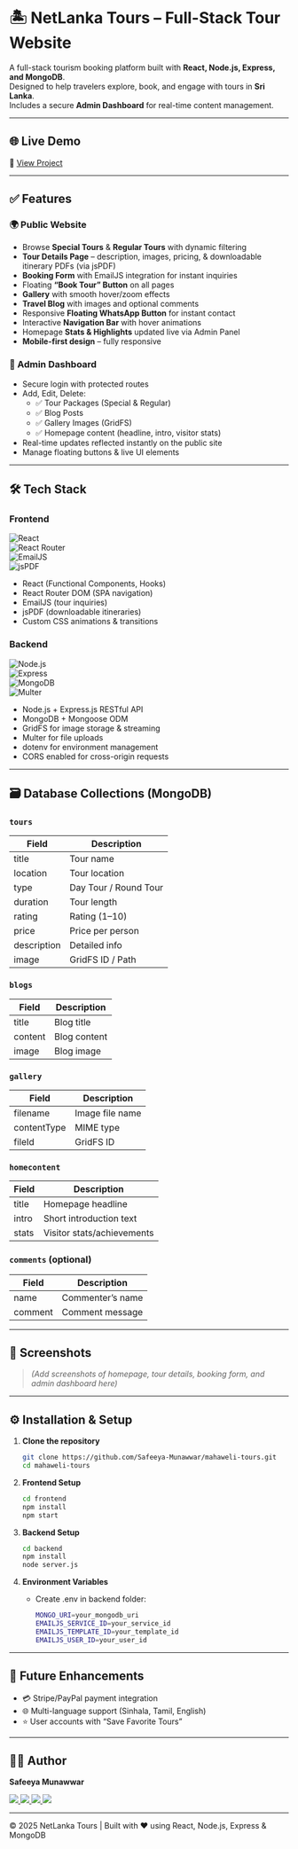 # 🏝️ NetLanka Tours – Full-Stack Tour Website

A full-stack tourism booking platform built with **React, Node.js, Express, and MongoDB**.  
Designed to help travelers explore, book, and engage with tours in **Sri Lanka**.  
Includes a secure **Admin Dashboard** for real-time content management.  

---

## 🌐 Live Demo  
🔗 [View Project](https://your-live-demo-link.com)  

---

## ✅ Features

### 🌍 Public Website
- Browse **Special Tours** & **Regular Tours** with dynamic filtering  
- **Tour Details Page** – description, images, pricing, & downloadable itinerary PDFs (via jsPDF)  
- **Booking Form** with EmailJS integration for instant inquiries  
- Floating **“Book Tour” Button** on all pages  
- **Gallery** with smooth hover/zoom effects  
- **Travel Blog** with images and optional comments  
- Responsive **Floating WhatsApp Button** for instant contact  
- Interactive **Navigation Bar** with hover animations  
- Homepage **Stats & Highlights** updated live via Admin Panel  
- **Mobile-first design** – fully responsive  

### 🔐 Admin Dashboard
- Secure login with protected routes  
- Add, Edit, Delete:  
  - ✅ Tour Packages (Special & Regular)  
  - ✅ Blog Posts  
  - ✅ Gallery Images (GridFS)  
  - ✅ Homepage content (headline, intro, visitor stats)  
- Real-time updates reflected instantly on the public site  
- Manage floating buttons & live UI elements  

---

## 🛠️ Tech Stack

### Frontend
![React](https://img.shields.io/badge/React-20232A?logo=react&logoColor=61DAFB)  
![React Router](https://img.shields.io/badge/React%20Router-CA4245?logo=react-router&logoColor=white)  
![EmailJS](https://img.shields.io/badge/EmailJS-004085?logo=gmail&logoColor=white)  
![jsPDF](https://img.shields.io/badge/jsPDF-black?logo=adobeacrobatreader&logoColor=red)  
- React (Functional Components, Hooks)  
- React Router DOM (SPA navigation)  
- EmailJS (tour inquiries)  
- jsPDF (downloadable itineraries)  
- Custom CSS animations & transitions  

### Backend
![Node.js](https://img.shields.io/badge/Node.js-43853D?logo=node-dot-js&logoColor=white)  
![Express](https://img.shields.io/badge/Express.js-404D59?logo=express&logoColor=white)  
![MongoDB](https://img.shields.io/badge/MongoDB-4EA94B?logo=mongodb&logoColor=white)  
![Multer](https://img.shields.io/badge/Multer-yellow?logo=upload&logoColor=black)  
- Node.js + Express.js RESTful API  
- MongoDB + Mongoose ODM  
- GridFS for image storage & streaming  
- Multer for file uploads  
- dotenv for environment management  
- CORS enabled for cross-origin requests  

---

## 🗃️ Database Collections (MongoDB)

### `tours`
| Field       | Description         |
|-------------|---------------------|
| title       | Tour name           |
| location    | Tour location       |
| type        | Day Tour / Round Tour |
| duration    | Tour length         |
| rating      | Rating (1–10)       |
| price       | Price per person    |
| description | Detailed info       |
| image       | GridFS ID / Path    |

### `blogs`
| Field   | Description  |
|---------|--------------|
| title   | Blog title   |
| content | Blog content |
| image   | Blog image   |

### `gallery`
| Field       | Description        |
|-------------|--------------------|
| filename    | Image file name    |
| contentType | MIME type          |
| fileId      | GridFS ID          |

### `homecontent`
| Field  | Description               |
|--------|---------------------------|
| title  | Homepage headline         |
| intro  | Short introduction text   |
| stats  | Visitor stats/achievements|

### `comments` (optional)
| Field   | Description        |
|---------|--------------------|
| name    | Commenter’s name   |
| comment | Comment message    |

---

## 📸 Screenshots

> *(Add screenshots of homepage, tour details, booking form, and admin dashboard here)*  

---

## ⚙️ Installation & Setup

1. **Clone the repository**
   ```bash
   git clone https://github.com/Safeeya-Munawwar/mahaweli-tours.git
   cd mahaweli-tours
   ```

2. **Frontend Setup**
   ```bash
   cd frontend
   npm install
   npm start
   ```

3. **Backend Setup**
   ```bash
   cd backend
   npm install
   node server.js
   ```

4. **Environment Variables**
   - Create .env in backend folder:
     ```bash
     MONGO_URI=your_mongodb_uri
     EMAILJS_SERVICE_ID=your_service_id
     EMAILJS_TEMPLATE_ID=your_template_id
     EMAILJS_USER_ID=your_user_id
     ```

---

## 🎯 Future Enhancements
- 💳 Stripe/PayPal payment integration
- 🌐 Multi-language support (Sinhala, Tamil, English)
-  ⭐ User accounts with “Save Favorite Tours”
  
---

## 👩‍💻 Author
**Safeeya Munawwar**

<p> <a href="https://www.linkedin.com/in/safeeya-munawwar" target="_blank"> <img src="https://img.shields.io/badge/LinkedIn-0A66C2?style=for-the-badge&logo=linkedin&logoColor=white"/> </a> <a href="https://github.com/Safeeya-Munawwar" target="_blank"> <img src="https://img.shields.io/badge/GitHub-181717?style=for-the-badge&logo=github&logoColor=white"/> </a> <a href="mailto:shafiyasha0036@gmail.com" target="_blank"> <img src="https://img.shields.io/badge/Email-D14836?style=for-the-badge&logo=gmail&logoColor=white"/> </a> <a href="https://safeeya-munawwar-personal-portfolio.vercel.app/" target="_blank"> <img src="https://img.shields.io/badge/Portfolio-0A66C2?style=for-the-badge&logo=firefox&logoColor=white"/> </a> </p>

---

© 2025 NetLanka Tours | Built with ❤️ using React, Node.js, Express & MongoDB


